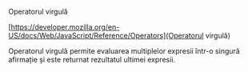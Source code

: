 Operatorul virgulă

[https://developer.mozilla.org/en-US/docs/Web/JavaScript/Reference/Operators](Operatorul virgulă)

Operatorul virgulă permite evaluarea multiplelor expresii într-o singură afirmație și este returnat rezultatul ultimei expresii.
